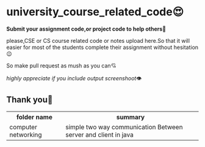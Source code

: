 # university_course_related_code😍
**Submit your assignment code,or project code to help others**💪
<p>please,CSE or CS course related code or notes upload here.So that it will easier for most of the students complete their assignment without hesitation 😉</p>
<p>So make pull request as mush as you can💘</p>

*highly appreciate if you include output screenshoot*👁️

## Thank you💌
<table>
 <th>folder name</th>
 <th>summary</th>
<tr>
<td>computer networking </td>
<td>simple two way communication Between server and client in java </td>
</tr>
</table>



